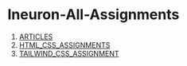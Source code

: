 # Ineuron-All-Assignments

1. [ARTICLES](https://github.com/Pujari-Raj/Ineuron-All-Assignments/blob/main/Articles.md)
2. [HTML_CSS_ASSIGNMENTS](https://github.com/Pujari-Raj/Ineuron-All-Assignments/blob/main/Html%20And%20CSS%20Assignments.md)
3. [TAILWIND_CSS_ASSIGNMENT](https://github.com/Pujari-Raj/Ineuron-All-Assignments/blob/main/Tailwind_Assignments.md)